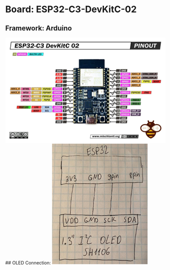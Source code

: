 # Board: ESP32-C3-DevKitC-02

## Framework: Arduino

<img src="ESP32-C3-DevKitC-02-pinout-low.jpg.webp" alt="Pinout Info" width="600"/>
## OLED Connection: 
<img src="connect_oled.jpg" alt="Pinout Info" width="300"/>
